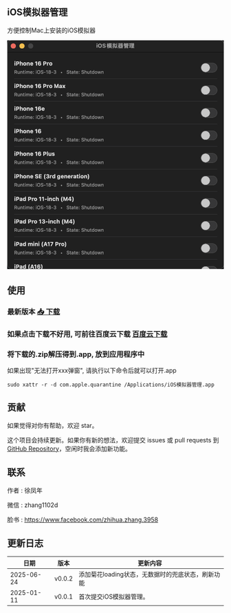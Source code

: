 ## iOS模拟器管理
方便控制Mac上安装的iOS模拟器

![示例图片](assets/images/img1.png)

## 使用
### 最新版本 [📥 下载](https://github.com/ke112/iOSSimulatorManager/raw/refs/heads/main/assets/newVersion/iOS模拟器管理.zip)
### 如果点击下载不好用, 可前往百度云下载 [百度云下载](https://pan.baidu.com/s/18YqR07A5fJNtgyqj_hmZHg?pwd=6688)

### 将下载的.zip解压得到.app, 放到应用程序中
如果出现"无法打开xxx弹窗", 请执行以下命令后就可以打开.app

```sudo xattr -r -d com.apple.quarantine /Applications/iOS模拟器管理.app```


## 贡献

如果觉得对你有帮助，欢迎 star。

这个项目会持续更新。如果你有新的想法，欢迎提交 issues 或 pull requests 到 [GitHub Repository](https://github.com/ke112/iOSSimulatorManager/)，空闲时我会添加新功能。


## 联系
作者 : 徐凤年

微信 : zhang1102d

脸书 : https://www.facebook.com/zhihua.zhang.3958

## 更新日志
| 日期       | 版本   | 更新内容                |
| ---------- | ------ | ----------------------- |
| 2025-06-24 | v0.0.2 | 添加菊花loading状态，无数据时的兜底状态，刷新功能 |
| 2025-01-11 | v0.0.1 | 首次提交iOS模拟器管理。 |态
